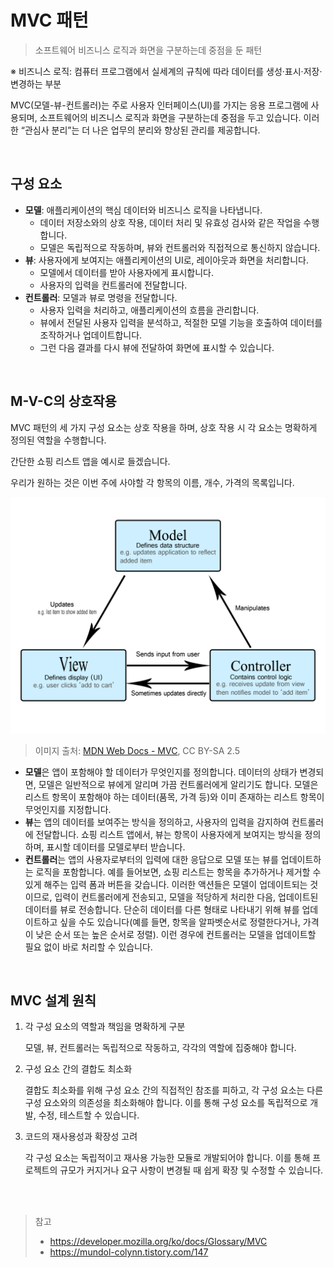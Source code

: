 # MVC 패턴

> 소프트웨어 비즈니스 로직과 화면을 구분하는데 중점을 둔 패턴

※ 비즈니스 로직: 컴퓨터 프로그램에서 실세계의 규칙에 따라 데이터를 생성·표시·저장·변경하는 부분

MVC(모델-뷰-컨트롤러)는 주로 사용자 인터페이스(UI)를 가지는 응용 프로그램에 사용되며, 소프트웨어의 비즈니스 로직과 화면을 구분하는데 중점을 두고 있습니다. 이러한 “관심사 분리”는 더 나은 업무의 분리와 향상된 관리를 제공합니다.

<br/>

## 구성 요소

- **모델**: 애플리케이션의 핵심 데이터와 비즈니스 로직을 나타냅니다.
  - 데이터 저장소와의 상호 작용, 데이터 처리 및 유효성 검사와 같은 작업을 수행합니다.
  - 모델은 독립적으로 작동하며, 뷰와 컨트롤러와 직접적으로 통신하지 않습니다.
- **뷰**: 사용자에게 보여지는 애플리케이션의 UI로, 레이아웃과 화면을 처리합니다.
  - 모델에서 데이터를 받아 사용자에게 표시합니다.
  - 사용자의 입력을 컨트롤러에 전달합니다.
- **컨트롤러**: 모델과 뷰로 명령을 전달합니다.
  - 사용자 입력을 처리하고, 애플리케이션의 흐름을 관리합니다.
  - 뷰에서 전달된 사용자 입력을 분석하고, 적절한 모델 기능을 호출하여 데이터를 조작하거나 업데이트합니다.
  - 그런 다음 결과를 다시 뷰에 전달하여 화면에 표시할 수 있습니다.

<br/>

## M-V-C의 상호작용

MVC 패턴의 세 가지 구성 요소는 상호 작용을 하며, 상호 작용 시 각 요소는 명확하게 정의된 역할을 수행합니다.

간단한 쇼핑 리스트 앱을 예시로 들겠습니다.

우리가 원하는 것은 이번 주에 사야할 각 항목의 이름, 개수, 가격의 목록입니다.

![alt text](image.png)

> 이미지 출처: [MDN Web Docs - MVC](https://developer.mozilla.org/ko/docs/Glossary/MVC), CC BY-SA 2.5

- **모델**은 앱이 포함해야 할 데이터가 무엇인지를 정의합니다. 데이터의 상태가 변경되면, 모델은 일반적으로 뷰에게 알리며 가끔 컨트롤러에게 알리기도 합니다.
  모델은 리스트 항목이 포함해야 하는 데이터(품목, 가격 등)와 이미 존재하는 리스트 항목이 무엇인지를 지정합니다.
- **뷰**는 앱의 데이터를 보여주는 방식을 정의하고, 사용자의 입력을 감지하여 컨트롤러에 전달합니다.
  쇼핑 리스트 앱에서, 뷰는 항목이 사용자에게 보여지는 방식을 정의하며, 표시할 데이터를 모델로부터 받습니다.
- **컨트롤러**는 앱의 사용자로부터의 입력에 대한 응답으로 모델 또는 뷰를 업데이트하는 로직을 포함합니다.
  예를 들어보면, 쇼핑 리스트는 항목을 추가하거나 제거할 수 있게 해주는 입력 폼과 버튼을 갖습니다. 이러한 액션들은 모델이 업데이트되는 것이므로, 입력이 컨트롤러에게 전송되고, 모델을 적당하게 처리한 다음, 업데이트된 데이터를 뷰로 전송합니다.
  단순히 데이터를 다른 형태로 나타내기 위해 뷰를 업데이트하고 싶을 수도 있습니다(예를 들면, 항목을 알파벳순서로 정렬한다거나, 가격이 낮은 순서 또는 높은 순서로 정렬). 이런 경우에 컨트롤러는 모델을 업데이트할 필요 없이 바로 처리할 수 있습니다.

<br/>

## MVC 설계 원칙

1. 각 구성 요소의 역할과 책임을 명확하게 구분

   모델, 뷰, 컨트롤러는 독립적으로 작동하고, 각각의 역할에 집중해야 합니다.

2. 구성 요소 간의 결합도 최소화

   결합도 최소화를 위해 구성 요소 간의 직접적인 참조를 피하고, 각 구성 요소는 다른 구성 요소와의 의존성을 최소화해야 합니다. 이를 통해 구성 요소를 독립적으로 개발, 수정, 테스트할 수 있습니다.

3. 코드의 재사용성과 확장성 고려

   각 구성 요소는 독립적이고 재사용 가능한 모듈로 개발되어야 합니다. 이를 통해 프로젝트의 규모가 커지거나 요구 사항이 변경될 때 쉽게 확장 및 수정할 수 있습니다.

<br/>

<br/>

> 참고
>
> - https://developer.mozilla.org/ko/docs/Glossary/MVC
> - https://mundol-colynn.tistory.com/147
